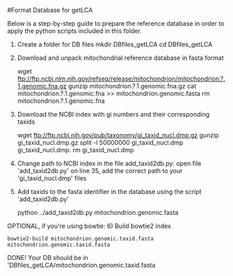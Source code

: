 #Format Database for getLCA

Below is a step-by-step guide to prepare the reference database in order to apply the python scripts included in this folder.

1) Create a folder for DB files
    mkdir DBfiles_getLCA
    cd DBfiles_getLCA

2) Download and unpack mitochondrial reference database in fasta format

    wget ftp://ftp.ncbi.nlm.nih.gov/refseq/release/mitochondrion/mitochondrion.?.1.genomic.fna.gz
    gunzip mitochondrion.?.1.genomic.fna.gz
    cat mitochondrion.?.1.genomic.fna >> mitochondrion.genomic.fasta
    rm mitochondrion.?.1.genomic.fna
    
3) Download the NCBI index with gi numbers and their corresponding taxids

    wget ftp://ftp.ncbi.nih.gov/pub/taxonomy/gi_taxid_nucl.dmp.gz
    gunzip gi_taxid_nucl.dmp.gz
    split -l 50000000 gi_taxid_nucl.dmp gi_taxid_nucl.dmp.
    rm gi_taxid_nucl.dmp
    
4) Change path to NCBI index in the file add_taxid2db.py:
open file 'add_taxid2db.py' on line 35, add the correct path to your 'gi_taxid_nucl.dmp' files

5) Add taxids to the fasta identifier in the database using the script 'add_taxid2db.py'

    python ../add_taxid2db.py mitochondrion.genomic.fasta

OPTIONAL, if you're using bowtie: 
6) Build bowtie2 index

    bowtie2-build mitochondrion.genomic.taxid.fasta mitochondrion.genomic.taxid.fasta

DONE!
Your DB should be in 'DBfiles_getLCA/mitochondrion.genomic.taxid.fasta
